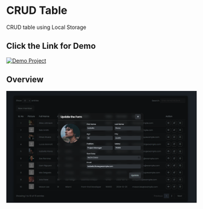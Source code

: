 # CRUD Table
CRUD table using Local Storage

## Click the Link for Demo 

<a href="https://nima-frontend.github.io/CRUD_Table/" target="_blank">
  <img src="https://img.shields.io/badge/Demo%20Project-Visit-orange?style=for-the-badge&logo=vercel" alt="Demo Project" />
</a>

## Overview
<img src="img/screenShot.png" />
